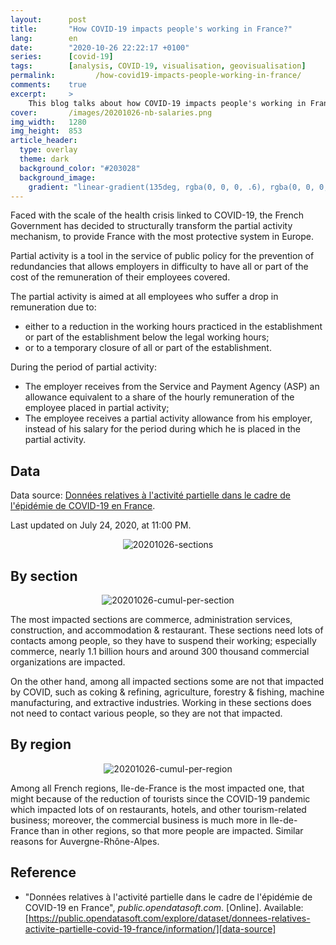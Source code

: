 ```yaml
---
layout:      post
title:       "How COVID-19 impacts people's working in France?"
lang:        en
date:        "2020-10-26 22:22:17 +0100"
series:      [covid-19]
tags:        [analysis, COVID-19, visualisation, geovisualisation]
permalink:         /how-covid19-impacts-people-working-in-france/
comments:    true
excerpt:     >
    This blog talks about how COVID-19 impacts people's working in France.
cover:       /images/20201026-nb-salaries.png
img_width:   1280
img_height:  853
article_header:
  type: overlay
  theme: dark
  background_color: "#203028"
  background_image:
    gradient: "linear-gradient(135deg, rgba(0, 0, 0, .6), rgba(0, 0, 0, .4))"
---
```


Faced with the scale of the health crisis linked to COVID-19, the French
Government has decided to structurally transform the partial activity mechanism,
to provide France with the most protective system in Europe.

Partial activity is a tool in the service of public policy for the prevention of
redundancies that allows employers in difficulty to have all or part of the cost
of the remuneration of their employees covered.

The partial activity is aimed at all employees who suffer a drop in remuneration
due to:
- either to a reduction in the working hours practiced in the establishment or
part of the establishment below the legal working hours;
- or to a temporary closure of all or part of the establishment.

During the period of partial activity:
- The employer receives from the Service and Payment Agency (ASP) an allowance
equivalent to a share of the hourly remuneration of the employee placed in
partial activity;
- The employee receives a partial activity allowance from his employer, instead
of his salary for the period during which he is placed in the partial activity.

## Data
Data source: [Données relatives à l'activité partielle dans le cadre de
l'épidémie de COVID-19 en France][data-source].

Last updated on July 24, 2020, at 11:00 PM.

<p align="center">
  <img alt="20201026-sections"
  src="{{ site.baseurl }}/images/20201026-sections.png"/>
</p>

## By section
<p align="center">
  <img alt="20201026-cumul-per-section"
  src="{{ site.baseurl }}/images/20201026-cumul-per-section.png"/>
</p>

The most impacted sections are commerce, administration services, construction,
and accommodation & restaurant. These sections need lots of contacts among
people, so they have to suspend their working; especially commerce, nearly 1.1
billion hours and around 300 thousand commercial organizations are impacted.

On the other hand, among all impacted sections some are not that impacted by
COVID, such as coking & refining, agriculture, forestry & fishing, machine
manufacturing, and extractive industries. Working in these sections does not
need to contact various people, so they are not that impacted.

## By region
<p align="center">
  <img alt="20201026-cumul-per-region"
  src="{{ site.baseurl }}/images/20201026-cumul-per-region.png"/>
</p>

Among all French regions, Ile-de-France is the most impacted one, that might
because of the reduction of tourists since the COVID-19 pandemic which impacted
lots of on restaurants, hotels, and other tourism-related business; moreover, the
commercial business is much more in Ile-de-France than in other regions, so that
more people are impacted. Similar reasons for Auvergne-Rhône-Alpes.

## Reference
- "Données relatives à l'activité partielle dans le cadre de l'épidémie de COVID-19 en France", _public.opendatasoft.com_. [Online].
Available: [https://public.opendatasoft.com/explore/dataset/donnees-relatives-activite-partielle-covid-19-france/information/][data-source]

[data-source]: https://public.opendatasoft.com/explore/dataset/donnees-relatives-activite-partielle-covid-19-france/information/
